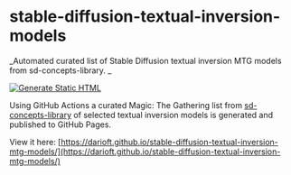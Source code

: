 # stable-diffusion-textual-inversion-models

_Automated curated list of Stable Diffusion textual inversion MTG models from sd-concepts-library. _

[![Generate Static HTML](https://github.com/DarioFT/stable-diffusion-textual-inversion-mtg-models/actions/workflows/generate_static_html.yml/badge.svg)](https://github.com/DarioFT/stable-diffusion-textual-inversion-mtg-models/actions/workflows/generate_static_html.yml)

Using GitHub Actions a curated Magic: The Gathering list from [sd-concepts-library](https://huggingface.co/sd-concepts-library) of selected textual inversion models is generated and published to GitHub Pages.

View it here: [https://darioft.github.io/stable-diffusion-textual-inversion-mtg-models/](https://darioft.github.io/stable-diffusion-textual-inversion-mtg-models/)
